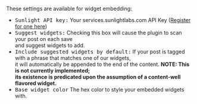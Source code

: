 These settings are available for widget embedding:

* <kbd>Sunlight API key:</kbd> Your services.sunlightlabs.com API Key
  ([Register for one here](http://services.sunlightlabs.com/accounts/register/))
* <kbd>Suggest widgets:</kbd> Checking this box will cause the plugin to scan your post on each save  
  and suggest widgets to add.
* <kbd>Include suggested widgets by default:</kbd> If your post is tagged with a phrase that matches one of our widgets,  
  it will automatically be appended to the end of the content. **NOTE: This is not currently implemented;  
  its existence is predicated upon the assumption of a content-well flavored widget.**
* <kbd>Base widget color</kbd> The hex color to style your embedded widgets with.